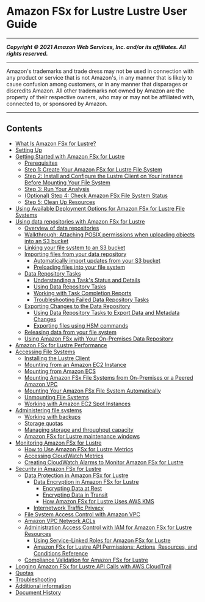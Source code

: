 # Amazon FSx for Lustre Lustre User Guide

-----
*****Copyright &copy; 2021 Amazon Web Services, Inc. and/or its affiliates. All rights reserved.*****

-----
Amazon's trademarks and trade dress may not be used in 
     connection with any product or service that is not Amazon's, 
     in any manner that is likely to cause confusion among customers, 
     or in any manner that disparages or discredits Amazon. All other 
     trademarks not owned by Amazon are the property of their respective
     owners, who may or may not be affiliated with, connected to, or 
     sponsored by Amazon.

-----
## Contents
+ [What Is Amazon FSx for Lustre?](what-is.md)
+ [Setting Up](setting-up.md)
+ [Getting Started with Amazon FSx for Lustre](getting-started.md)
   + [Prerequisites](prerequisites.md)
   + [Step 1: Create Your Amazon FSx for Lustre File System](getting-started-step1.md)
   + [Step 2: Install and Configure the Lustre Client on Your Instance Before Mounting Your File System](getting-started-step2.md)
   + [Step 3: Run Your Analysis](getting-started-step3.md)
   + [(Optional) Step 4: Check Amazon FSx File System Status](file-system-lifecycle-states.md)
   + [Step 5: Clean Up Resources](getting-started-step4.md)
+ [Using Available Deployment Options for Amazon FSx for Lustre File Systems](using-fsx-lustre.md)
+ [Using data repositories with Amazon FSx for Lustre](fsx-data-repositories.md)
   + [Overview of data repositories](overview-data-repo.md)
   + [Walkthrough: Attaching POSIX permissions when uploading objects into an S3 bucket](attach-s3-posix-permissions.md)
   + [Linking your file system to an S3 bucket](create-fs-linked-data-repo.md)
   + [Importing files from your data repository](importing-files.md)
      + [Automatically import updates from your S3 bucket](autoimport-data-repo.md)
      + [Preloading files into your file system](preload-file-contents-hsm.md)
   + [Data Repository Tasks](data-repository-tasks.md)
      + [Understanding a Task's Status and Details](data-repo-task-status.md)
      + [Using Data Repository Tasks](managing-data-repo-task.md)
      + [Working with Task Completion Reports](task-completion-report.md)
      + [Troubleshooting Failed Data Repository Tasks](failed-tasks.md)
   + [Exporting Changes to the Data Repository](export-changed-data-meta.md)
      + [Using Data Repository Tasks to Export Data and Metadata Changes](export-data-repo-task.md)
      + [Exporting files using HSM commands](exporting-files-hsm.md)
   + [Releasing data from your file system](release-files.md)
   + [Using Amazon FSx with Your On-Premises Data Repository](fsx-on-premises.md)
+ [Amazon FSx for Lustre Performance](performance.md)
+ [Accessing File Systems](accessing-fs.md)
   + [Installing the Lustre Client](install-lustre-client.md)
   + [Mounting from an Amazon EC2 Instance](mounting-ec2-instance.md)
   + [Mounting from Amazon ECS](mounting-ecs.md)
   + [Mounting Amazon FSx File Systems from On-Premises or a Peered Amazon VPC](mounting-on-premises.md)
   + [Mounting Your Amazon FSx File System Automatically](mount-fs-auto-mount-onreboot.md)
   + [Unmounting File Systems](unmounting-fs.md)
   + [Working with Amazon EC2 Spot Instances](working-with-ec2-spot-instances.md)
+ [Administering file systems](administer-lustre-file-systems.md)
   + [Working with backups](using-backups-fsx.md)
   + [Storage quotas](lustre-quotas.md)
   + [Managing storage and throughput capacity](managing-storage-capacity.md)
   + [Amazon FSx for Lustre maintenance windows](maintenance-windows.md)
+ [Monitoring Amazon FSx for Lustre](monitoring_overview.md)
   + [How to Use Amazon FSx for Lustre Metrics](how_to_use_metrics.md)
   + [Accessing CloudWatch Metrics](accessingmetrics.md)
   + [Creating CloudWatch Alarms to Monitor Amazon FSx for Lustre](creating_alarms.md)
+ [Security in Amazon FSx for Lustre](security.md)
   + [Data Protection in Amazon FSx for Lustre](data-protection.md)
      + [Data Encryption in Amazon FSx for Lustre](encryption-fsxl.md)
         + [Encrypting Data at Rest](encryption-at-rest.md)
         + [Encrypting Data in Transit](encryption-in-transit-fsxl.md)
         + [How Amazon FSx for Lustre Uses AWS KMS](FSXKMS.md)
      + [Internetwork Traffic Privacy](internetwork-privacy.md)
   + [File System Access Control with Amazon VPC](limit-access-security-groups.md)
   + [Amazon VPC Network ACLs](limit-access-acl.md)
   + [Administration Access Control with IAM for Amazon FSx for Lustre Resources](access-control-overview.md)
      + [Using Service-Linked Roles for Amazon FSx for Lustre](using-service-linked-roles.md)
      + [Amazon FSx for Lustre API Permissions: Actions, Resources, and Conditions Reference](fsx-api-permissions-ref.md)
   + [Compliance Validation for Amazon FSx for Lustre](SERVICENAME-compliance.md)
+ [Logging Amazon FSx for Lustre API Calls with AWS CloudTrail](logging-using-cloudtrail.md)
+ [Quotas](limits.md)
+ [Troubleshooting](troubleshooting.md)
+ [Additional information](additional-info.md)
+ [Document History](doc-history.md)